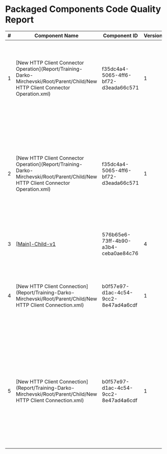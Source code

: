 # Packaged Components Code Quality Report
|#|Component Name|Component ID|Version|Type|Issue|Issue Type|Priority|
|---|---|---|---|---|---|---|---|
|1|[New HTTP Client Connector Operation](Report/Training-Darko-Mirchevski/Root/Parent/Child/New HTTP Client Connector Operation.xml)|f35dc4a4-5065-4ff6-bf72-d3eada66c571|1|connector-action|Component names must not start with "New " which is Boomi"s default. They should be named to have a accurate description.|BUG|MAJOR|
|2|[New HTTP Client Connector Operation](Report/Training-Darko-Mirchevski/Root/Parent/Child/New HTTP Client Connector Operation.xml)|f35dc4a4-5065-4ff6-bf72-d3eada66c571|1|connector-action|The name of connection operation must include square brackets ([]) with uppercase text inside (e.g., [Salesforce], [Leads], [SAP]). This rule ensures compliance with CHG naming conventions.|CODE_SMELL|MINOR|
|3|[[Main]-Child-v1](Report/Training-Darko-Mirchevski/Root/Parent/Child/[Main]-Child-v1.xml)|576b65e6-73ff-4b90-a3b4-ceba0ae84c76|4|process|Process description should be set|CODE_SMELL|MINOR|
|4|[New HTTP Client Connection](Report/Training-Darko-Mirchevski/Root/Parent/Child/New HTTP Client Connection.xml)|b0f57e97-d1ac-4c54-9cc2-8e47ad4a6cdf|1|connector-settings|Component names must not start with "New " which is Boomi"s default. They should be named to have a accurate description.|BUG|MAJOR|
|5|[New HTTP Client Connection](Report/Training-Darko-Mirchevski/Root/Parent/Child/New HTTP Client Connection.xml)|b0f57e97-d1ac-4c54-9cc2-8e47ad4a6cdf|1|connector-settings|The name of connection components must include square brackets ([]) with uppercase text inside (e.g., [Salesforce], [Leads], [SAP]). This rule ensures compliance with CHG naming conventions.|CODE_SMELL|MINOR|
